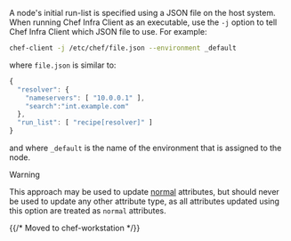 A node's initial run-list is specified using a JSON file on the host
system. When running Chef Infra Client as an executable, use the `-j`
option to tell Chef Infra Client which JSON file to use. For example:

```bash
chef-client -j /etc/chef/file.json --environment _default
```

where `file.json` is similar to:

```javascript
{
  "resolver": {
    "nameservers": [ "10.0.0.1" ],
    "search":"int.example.com"
  },
  "run_list": [ "recipe[resolver]" ]
}
```

and where `_default` is the name of the environment that is assigned to
the node.

<div class="admonition-warning">

<p class="admonition-warning-title">Warning</p>

<div class="admonition-warning-text">

This approach may be used to update
[normal](/attributes.html#attribute-types) attributes, but should never
be used to update any other attribute type, as all attributes updated
using this option are treated as `normal` attributes.

</div>

</div>

{{/* Moved to chef-workstation */}}
